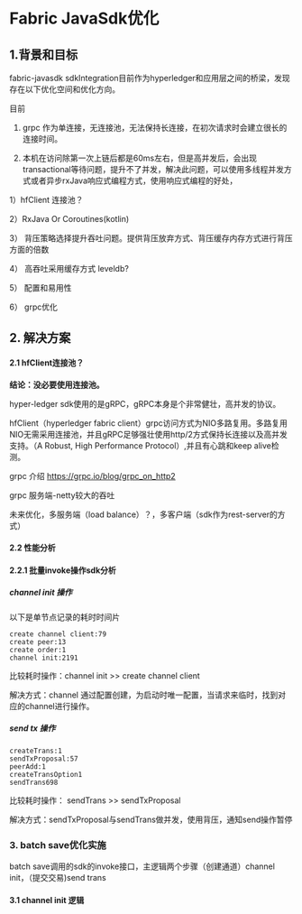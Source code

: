 # Fabric JavaSdk优化

## 1.背景和目标

fabric-javasdk sdkIntegration目前作为hyperledger和应用层之间的桥梁，发现存在以下优化空间和优化方向。

目前

1) grpc 作为单连接，无连接池，无法保持长连接，在初次请求时会建立很长的连接时间。

2) 本机在访问除第一次上链后都是60ms左右，但是高并发后，会出现transactional等待问题，提升不了并发，解决此问题，可以使用多线程并发方式或者异步rxJava响应式编程方式，使用响应式编程的好处，





1）hfClient 连接池？

2）RxJava Or Coroutines(kotlin)

3） 背压策略选择提升吞吐问题。提供背压放弃方式、背压缓存内存方式进行背压方面的倍数

4） 高吞吐采用缓存方式 leveldb?

5） 配置和易用性

6） grpc优化

## 2. 解决方案

#### 2.1 hfClient连接池？

**结论：没必要使用连接池。**



hyper-ledger sdk使用的是gRPC，gRPC本身是个非常健壮，高并发的协议。

hfClient（hyperledger fabric client）grpc访问方式为NIO多路复用。多路复用NIO无需采用连接池，并且gRPC足够强壮使用http/2方式保持长连接以及高并发支持。（A Robust, High Performance Protocol）,并且有心跳和keep alive检测。

grpc 介绍 https://grpc.io/blog/grpc_on_http2



grpc 服务端-netty较大的吞吐



未来优化，多服务端（load balance）？，多客户端（sdk作为rest-server的方式）

#### 2.2 性能分析

#### 2.2.1 批量invoke操作sdk分析



##### channel init 操作

以下是单节点记录的耗时时间片

```create client:521
create channel client:79
create peer:13
create order:1
channel init:2191
```

比较耗时操作：channel init  >> create channel client

解决方式：channel 通过配置创建，为启动时唯一配置，当请求来临时，找到对应的channel进行操作。



##### send tx 操作

```toJson:17
createTrans:1
sendTxProposal:57
peerAdd:1
createTransOption1
sendTrans698
```

比较耗时操作：  sendTrans >> sendTxProposal

解决方式：sendTxProposal与sendTrans做并发，使用背压，通知send操作暂停



### 3.  batch save优化实施

batch save调用的sdk的invoke接口，主逻辑两个步骤（创建通道）channel init，（提交交易)send trans 

####  3.1 channel init 逻辑









